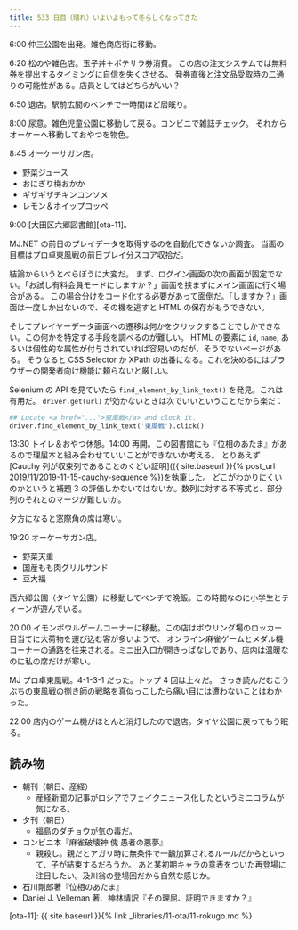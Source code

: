 ```yaml
---
title: 533 日目（晴れ）いよいよもって冬らしくなってきた
---
```


6:00 仲三公園を出発。雑色商店街に移動。

6:20 松のや雑色店。玉子丼＋ポテサラ券消費。
この店の注文システムでは無料券を提出するタイミングに自信を失くさせる。
発券直後と注文品受取時の二通りの可能性がある。店員としてはどちらがいい？

6:50 退店。駅前広間のベンチで一時間ほど居眠り。

8:00 尿意。雑色児童公園に移動して戻る。コンビニで雑誌チェック。
それからオーケーへ移動しておやつを物色。

8:45 オーケーサガン店。

* 野菜ジュース
* おにぎり梅おかか
* ギザギザチキンコンソメ
* レモン＆ホイップコッペ

9:00 [大田区六郷図書館][ota-11]。

MJ.NET の前日のプレイデータを取得するのを自動化できないか調査。
当面の目標はプロ卓東風戦の前日プレイ分スコア収拾だ。

結論からいうとべらぼうに大変だ。
まず、ログイン画面の次の画面が固定でない。「お試し有料会員モードにしますか？」画面を挟まずにメイン画面に行く場合がある。
この場合分けをコード化する必要があって面倒だ。「しますか？」画面は一度しか出ないので、その機を逃すと HTML の保存がもうできない。

そしてプレイヤーデータ画面への遷移は何かをクリックすることでしかできない。この何かを特定する手段を調べるのが難しい。
HTML の要素に `id`, `name`, あるいは個性的な属性が付与されていれば容易いのだが、そうでないページがある。
そうなると CSS Selector か XPath の出番になる。これを決めるにはブラウザーの開発者向け機能に頼らないと厳しい。

Selenium の API を見ていたら `find_element_by_link_text()` を発見。これは有用だ。
`driver.get(url)` が効かないときは次でいいということだから楽だ：

```python
## Locate <a href="...">東風戦</a> and clock it.
driver.find_element_by_link_text('東風戦').click()
```

13:30 トイレ＆おやつ休憩。14:00 再開。この図書館にも『位相のあたま』があるので理屈本と組み合わせていいことができないか考える。
とりあえず [Cauchy 列が収束列であることのくどい証明]({{ site.baseurl }}{% post_url 2019/11/2019-11-15-cauchy-sequence %})を執筆した。
どこがわかりにくいのかというと補題 3 の評価しかないではないか。数列に対する不等式と、部分列のそれとのマージが難しいか。

夕方になると窓際角の席は寒い。

19:20 オーケーサガン店。

* 野菜天重
* 国産もも肉グリルサンド
* 豆大福

西六郷公園（タイヤ公園）に移動してベンチで晩飯。この時間なのに小学生とティーンが遊んでいる。

20:00 イモンボウルゲームコーナーに移動。この店はボウリング場のロッカー目当てに大荷物を運び込む客が多いようで、
オンライン麻雀ゲームとメダル機コーナーの通路を往来される。ミニ出入口が開きっぱなしであり、店内は温暖なのに私の席だけが寒い。

MJ プロ卓東風戦。4-1-3-1 だった。トップ 4 回は上々だ。
さっき読んだむこうぶちの東風戦の捌き師の戦略を真似っこしたら痛い目には遭わないことはわかった。

22:00 店内のゲーム機がほとんど消灯したので退店。タイヤ公園に戻ってもう眠る。

## 読み物

* 朝刊（朝日、産経）
  * 産経新聞の記事がロシアでフェイクニュース化したというミニコラムが気になる。
* 夕刊（朝日）
  * 福島のダチョウが気の毒だ。
* コンビニ本『麻雀破壊神 傀 愚者の悪夢』
  * 親殺し。親だとアガリ時に無条件で一飜加算されるルールだからといって、子が結束するだろうか。
    あと某初期キャラの意表をついた再登場に注目したい。及川翁の登場回だから自然な感じか。
* 石川剛郎著『位相のあたま』
* Daniel J. Velleman 著、神林靖訳『その理屈、証明できますか？』

[ota-11]: {{ site.baseurl }}{% link _libraries/11-ota/11-rokugo.md %}
